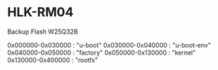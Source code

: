 # HLK-RM04
Backup Flash W25Q32B

0x000000-0x030000 : "u-boot"
0x030000-0x040000 : "u-boot-env"
0x040000-0x050000 : "factory"
0x050000-0x130000 : "kernel"
0x130000-0x400000 : "rootfs"

